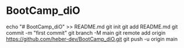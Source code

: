 # BootCamp_diO

echo "# BootCamp_diO" >> README.md
git init
git add README.md
git commit -m "first commit"
git branch -M main
git remote add origin https://github.com/heber-dev/BootCamp_diO.git
git push -u origin main
